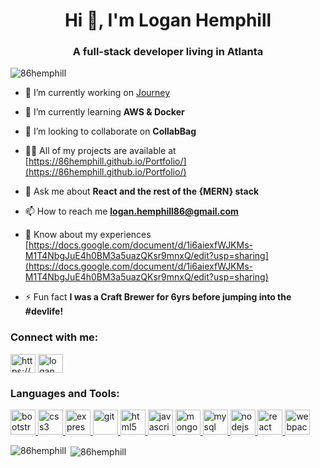 <h1 align="center">Hi 👋, I'm Logan Hemphill</h1>
<h3 align="center">A full-stack developer living in Atlanta</h3>

<p align="left"> <img src="https://komarev.com/ghpvc/?username=86hemphill&label=Profile%20views&color=0e75b6&style=flat" alt="86hemphill" /> </p>

- 🔭 I’m currently working on [Journey](https://www.createmyjourney.app/login)

- 🌱 I’m currently learning **AWS & Docker**

- 👯 I’m looking to collaborate on **CollabBag**

- 👨‍💻 All of my projects are available at [https://86hemphill.github.io/Portfolio/](https://86hemphill.github.io/Portfolio/)

- 💬 Ask me about **React and the rest of the {MERN} stack**

- 📫 How to reach me **logan.hemphill86@gmail.com**

- 📄 Know about my experiences [https://docs.google.com/document/d/1i6aiexfWJKMs-M1T4NbgJuE4h0BM3a5uazQKsr9mnxQ/edit?usp=sharing](https://docs.google.com/document/d/1i6aiexfWJKMs-M1T4NbgJuE4h0BM3a5uazQKsr9mnxQ/edit?usp=sharing)

- ⚡ Fun fact **I was a Craft Brewer for 6yrs before jumping into the #devlife!**

<p align="left">
<h3 align="left">Connect with me:</h3>
<a href="https://linkedin.com/in/https://www.linkedin.com/in/logan-hemphill/" target="blank"><img align="center" src="https://cdn.jsdelivr.net/npm/simple-icons@3.0.1/icons/linkedin.svg" alt="https://www.linkedin.com/in/logan-hemphill/" height="30" width="40" /></a>
<a href="https://www.youtube.com/c/logan hemphill" target="blank"><img align="center" src="https://cdn.jsdelivr.net/npm/simple-icons@3.0.1/icons/youtube.svg" alt="logan hemphill" height="30" width="40" /></a>
</p>

<h3 align="left">Languages and Tools:</h3>
<p align="left"> <a href="https://getbootstrap.com" target="_blank"> <img src="https://devicons.github.io/devicon/devicon.git/icons/bootstrap/bootstrap-plain.svg" alt="bootstrap" width="40" height="40"/> </a> <a href="https://www.w3schools.com/css/" target="_blank"> <img src="https://devicons.github.io/devicon/devicon.git/icons/css3/css3-original-wordmark.svg" alt="css3" width="40" height="40"/> </a> <a href="https://expressjs.com" target="_blank"> <img src="https://devicons.github.io/devicon/devicon.git/icons/express/express-original-wordmark.svg" alt="express" width="40" height="40"/> </a> <a href="https://git-scm.com/" target="_blank"> <img src="https://www.vectorlogo.zone/logos/git-scm/git-scm-icon.svg" alt="git" width="40" height="40"/> </a> <a href="https://www.w3.org/html/" target="_blank"> <img src="https://devicons.github.io/devicon/devicon.git/icons/html5/html5-original-wordmark.svg" alt="html5" width="40" height="40"/> </a> <a href="https://developer.mozilla.org/en-US/docs/Web/JavaScript" target="_blank"> <img src="https://devicons.github.io/devicon/devicon.git/icons/javascript/javascript-original.svg" alt="javascript" width="40" height="40"/> </a> <a href="https://www.mongodb.com/" target="_blank"> <img src="https://devicons.github.io/devicon/devicon.git/icons/mongodb/mongodb-original-wordmark.svg" alt="mongodb" width="40" height="40"/> </a> <a href="https://www.mysql.com/" target="_blank"> <img src="https://devicons.github.io/devicon/devicon.git/icons/mysql/mysql-original-wordmark.svg" alt="mysql" width="40" height="40"/> </a> <a href="https://nodejs.org" target="_blank"> <img src="https://devicons.github.io/devicon/devicon.git/icons/nodejs/nodejs-original-wordmark.svg" alt="nodejs" width="40" height="40"/> </a> <a href="https://reactjs.org/" target="_blank"> <img src="https://devicons.github.io/devicon/devicon.git/icons/react/react-original-wordmark.svg" alt="react" width="40" height="40"/> </a> <a href="https://webpack.js.org" target="_blank"> <img src="https://devicons.github.io/devicon/devicon.git/icons/webpack/webpack-original.svg" alt="webpack" width="40" height="40"/> </a> </p>

<p><img align="left" src="https://github-readme-stats.vercel.app/api/top-langs/?username=86hemphill&layout=compact" alt="86hemphill" /></p>

<p>&nbsp;<img align="center" src="https://github-readme-stats.vercel.app/api?username=86hemphill&show_icons=true" alt="86hemphill" /></p>
